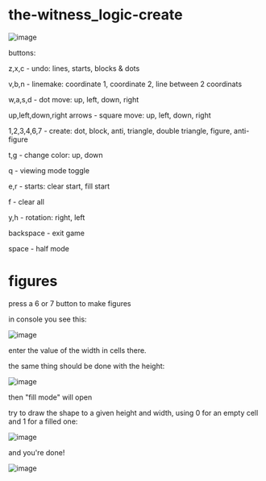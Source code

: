 # the-witness_logic-create

![image](https://cdn.discordapp.com/attachments/788349108678688792/822459807440830494/unknown.png)

buttons:

z,x,c - undo: lines, starts, blocks & dots

v,b,n - linemake: coordinate 1, coordinate 2, line between 2 coordinats

w,a,s,d - dot move: up, left, down, right

up,left,down,right arrows - square move: up, left, down, right

1,2,3,4,6,7 - create: dot, block, anti, triangle, double triangle, figure, anti-figure

t,g - change color: up, down

q - viewing mode toggle

e,r - starts: clear start, fill start

f - clear all

y,h - rotation: right, left

backspace - exit game

space - half mode

# figures

press a 6 or 7 button to make figures

in console you see this:

![image](https://cdn.discordapp.com/attachments/788349108678688792/818359191965532170/unknown.png)

enter the value of the width in cells there.

the same thing should be done with the height:

![image](https://cdn.discordapp.com/attachments/788349108678688792/818360176263299093/unknown.png)

then "fill mode" will open

try to draw the shape to a given height and width, using 0 for an empty cell and 1 for a filled one:

![image](https://cdn.discordapp.com/attachments/788349108678688792/818361370994147388/unknown.png)

and you're done!

![image](https://cdn.discordapp.com/attachments/788349108678688792/818361835992514560/unknown.png)
